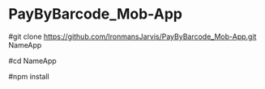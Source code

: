 # PayByBarcode_Mob-App

#git clone https://github.com/IronmansJarvis/PayByBarcode_Mob-App.git NameApp

#cd NameApp

#npm install

